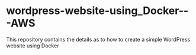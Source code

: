 # wordpress-website-using_Docker---AWS
This repository contains the details as to how to create a simple WordPress website using Docker
